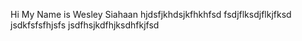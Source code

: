 Hi My Name is Wesley Siahaan
hjdsfjkhdsjkfhkhfsd
fsdjflksdjflkjfksd
jsdkfsfsfhjsfs
jsdfhsjkdfhjksdhfkjfsd